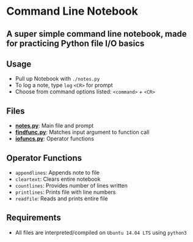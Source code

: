 # Command Line Notebook
A super simple command line notebook, made for practicing Python file I/O basics
-------------------

## Usage
- Pull up Notebook with `./notes.py`
- To log a note, type `log` `<CR>` for prompt
- Choose from command options listed: `<command>` + `<CR>`

## Files

- **[notes.py](notes.py)**: Main file and prompt
- **[findfunc.py](findfunc.py)**: Matches input argument to function call
- **[iofuncs.py](iofuncs.py)**: Operator functions

## Operator Functions
- `appendlines`: Appends note to file
- `cleartext`: Clears entire notebook
- `countlines`: Provides number of lines written
- `printlines`: Prints file with line numbers
- `readfile`: Reads and prints entire file

## Requirements
- All files are interpreted/compiled on `Ubuntu 14.04 LTS` using `python3`
